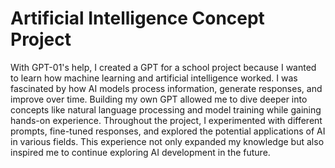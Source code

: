 # Artificial Intelligence Concept Project
With GPT-01's help, I created a GPT for a school project because I wanted to learn how machine learning and artificial intelligence worked. I was fascinated by how AI models process information, generate responses, and improve over time. Building my own GPT allowed me to dive deeper into concepts like natural language processing and model training while gaining hands-on experience. Throughout the project, I experimented with different prompts, fine-tuned responses, and explored the potential applications of AI in various fields. This experience not only expanded my knowledge but also inspired me to continue exploring AI development in the future.
